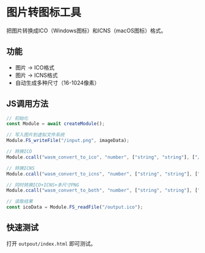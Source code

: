 # 图片转图标工具

把图片转换成ICO（Windows图标）和ICNS（macOS图标）格式。

## 功能
- 图片 → ICO格式
- 图片 → ICNS格式  
- 自动生成多种尺寸（16-1024像素）

## JS调用方法

```javascript
// 初始化
const Module = await createModule();

// 写入图片到虚拟文件系统
Module.FS_writeFile("/input.png", imageData);

// 转换ICO
Module.ccall("wasm_convert_to_ico", "number", ["string", "string"], ["/input.png", "/output.ico"]);

// 转换ICNS  
Module.ccall("wasm_convert_to_icns", "number", ["string", "string"], ["/input.png", "/output.icns"]);

// 同时转换ICO+ICNS+多尺寸PNG
Module.ccall("wasm_convert_to_both", "number", ["string", "string"], ["/input.png", "/output"]);

// 读取结果
const icoData = Module.FS_readFile("/output.ico");
```

## 快速测试
打开 `outpout/index.html` 即可测试。
